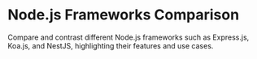 # Node.js Frameworks Comparison

Compare and contrast different Node.js frameworks such as Express.js, Koa.js, and NestJS, highlighting their features and use cases.